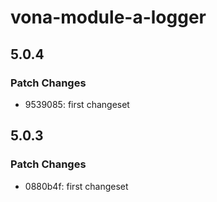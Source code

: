 # vona-module-a-logger

## 5.0.4

### Patch Changes

- 9539085: first changeset

## 5.0.3

### Patch Changes

- 0880b4f: first changeset
